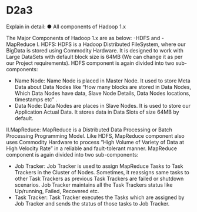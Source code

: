# D2a3

Explain in detail:
● All components of Hadoop 1.x


The Major Components of Hadoop 1.x are as below: 
-HDFS and 
-MapReduce
I. HDFS: 
HDFS is a Hadoop Distributed FileSystem, where our BigData is stored using Commodity Hardware. It is designed to work with Large DataSets with default block size is 64MB (We can change it as per our Project requirements).
HDFS component is again divided into two sub-components:
- Name Node:
Name Node is placed in Master Node. It used to store Meta Data about Data Nodes like “How many blocks are stored in Data Nodes, Which Data Nodes have data, Slave Node Details, Data Nodes locations, timestamps etc” .
- Data Node:
Data Nodes are places in Slave Nodes. It is used to store our Application Actual Data. It stores data in Data Slots of size 64MB by default.
 
II.MapReduce: 
MapReduce is a Distributed Data Processing or Batch Processing Programming Model. Like HDFS, MapReduce component also uses Commodity Hardware to process “High Volume of Variety of Data at High Velocity Rate” in a reliable and fault-tolerant manner.
MapReduce component is again divided into two sub-components:
- Job Tracker:
Job Tracker is used to assign MapReduce Tasks to Task Trackers in the Cluster of Nodes. Sometimes, it reassigns same tasks to other Task Trackers as previous Task Trackers are failed or shutdown scenarios.
Job Tracker maintains all the Task Trackers status like Up/running, Failed, Recovered etc.
- Task Tracker:
Task Tracker executes the Tasks which are assigned by Job Tracker and sends the status of those tasks to Job Tracker.
